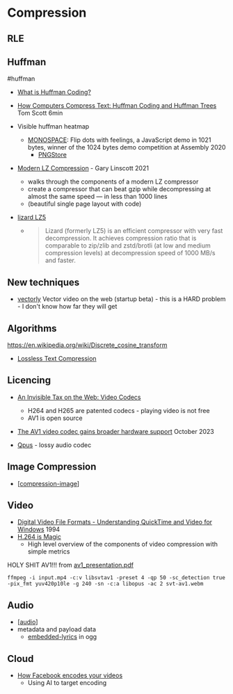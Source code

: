 Compression
===========

RLE
---

Huffman
-------
#huffman
* [What is Huffman Coding?](https://www.baseclass.io/huffman-coding/) 
* [How Computers Compress Text: Huffman Coding and Huffman Trees](https://www.youtube.com/watch?v=JsTptu56GM8&list=PL96C35uN7xGLLeET0dOWaKHkAlPsrkcha&index=3) Tom Scott 6min


* Visible huffman heatmap
    * [MONOSPACE](http://www.p01.org/MONOSPACE/): Flip dots with feelings, a JavaScript demo in 1021 bytes, winner of the 1024 bytes demo competition at Assembly 2020
        * [PNGStore](https://www.iamcal.com/png-store/)

* [Modern LZ Compression](https://glinscott.github.io/lz/index.html) - Gary Linscott 2021
    * walks through the components of a modern LZ compressor
    * create a compressor that can beat gzip while decompressing at almost the same speed — in less than 1000 lines
    * (beautiful single page layout with code)
* [lizard LZ5](https://github.com/inikep/lizard)
    * > Lizard (formerly LZ5) is an efficient compressor with very fast decompression. It achieves compression ratio that is comparable to zip/zlib and zstd/brotli (at low and medium compression levels) at decompression speed of 1000 MB/s and faster. 


New techniques
--------------
* [vectorly](https://vectorly.io/) Vector video on the web (startup beta) - this is a HARD problem - I don't know how far they will get

Algorithms
-----------

https://en.wikipedia.org/wiki/Discrete_cosine_transform

* [Lossless Text Compression](https://bilalonureskili.com/files/LTC_en.pdf)

Licencing
---------

* [An Invisible Tax on the Web: Video Codecs](https://blog.mozilla.org/blog/2018/07/11/royalty-free-web-video-codecs/)
    * H264 and H265 are patented codecs - playing video is not free
    * AV1 is open source
* [The AV1 video codec gains broader hardware support](https://fullystacked.net/posts/av1/) October 2023

* [Qpus](https://wiki.xiph.org/OpusFAQ) - lossy audio codec


Image Compression
-----------------

* [[compression-image]]


Video
-----

* [Digital Video File Formats - Understanding QuickTime and Video for Windows](http://archive.retro.co.za/CDROMs/DrDobbs/CD%20Release%2012/articles/1994/9413/9413b/9413b.htm) 1994
* [H.264 is Magic](https://sidbala.com/h-264-is-magic/)
    * High level overview of the components of video compression with simple metrics

HOLY SHIT AV1!!!
from [av1_presentation.pdf](https://www.mlug-au.org/lib/exe/fetch.php?media=av1_presentation.pdf)
```
ffmpeg -i input.mp4 -c:v libsvtav1 -preset 4 -qp 50 -sc_detection true -pix_fmt yuv420p10le -g 240 -sn -c:a libopus -ac 2 svt-av1.webm
```

Audio
-----

* [[audio]]
* metadata and payload data
    * [embedded-lyrics](https://cweiske.de/tagebuch/embedded-lyrics.htm) in ogg

Cloud
-----

* [How Facebook encodes your videos](https://engineering.fb.com/2021/04/05/video-engineering/how-facebook-encodes-your-videos/)
    * Using AI to target encoding

[//begin]: # "Autogenerated link references for markdown compatibility"
[compression-image]: compression-image.md "Compression Image"
[audio]: audio.md "Audio"
[//end]: # "Autogenerated link references"